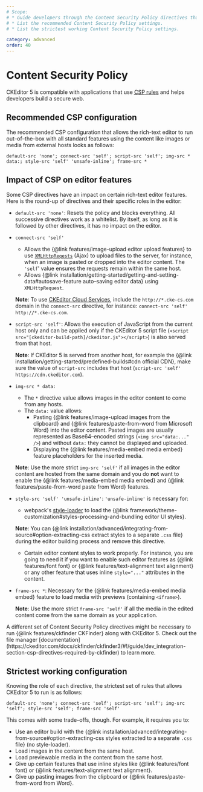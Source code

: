 ```yaml
---
# Scope:
# * Guide developers through the Content Security Policy directives that have an impact on the editor.
# * List the recommended Content Security Policy settings.
# * List the strictest working Content Security Policy settings.

category: advanced
order: 40
---
```


# Content Security Policy

CKEditor 5 is compatible with applications that use [<abbr title="Content Security Policy">CSP</abbr> rules](https://developer.mozilla.org/en-US/docs/Web/HTTP/CSP) and helps developers build a secure web.

## Recommended CSP configuration

The recommended CSP configuration that allows the rich-text editor to run out–of–the–box with all standard features using the content like images or media from external hosts looks as follows:

```
default-src 'none'; connect-src 'self'; script-src 'self'; img-src * data:; style-src 'self' 'unsafe-inline'; frame-src *
```

## Impact of CSP on editor features

Some CSP directives have an impact on certain rich-text editor features. Here is the round-up of directives and their specific roles in the editor:

* `default-src 'none'`: Resets the policy and blocks everything. All successive directives work as a whitelist. By itself, as long as it is followed by other directives, it has no impact on the editor.
* `connect-src 'self'`
	* Allows the {@link features/image-upload editor upload features} to use [`XMLHttpReqests`](https://developer.mozilla.org/en-US/docs/Web/API/XMLHttpRequest) (Ajax) to upload files to the server, for instance, when an image is pasted or dropped into the editor content. The `'self`' value ensures the requests remain within the same host.
	* Allows {@link installation/getting-started/getting-and-setting-data#autosave-feature auto–saving editor data} using `XMLHttpRequest`.

	**Note**: To use [CKEditor Cloud Services](https://ckeditor.com/ckeditor-cloud-services/), include the `http://*.cke-cs.com` domain in the `connect-src` directive, for instance: `connect-src 'self' http://*.cke-cs.com`.
* `script-src 'self'`: Allows the execution of JavaScript from the current host only and can be applied only if the CKEditor 5 script file (`<script src="[ckeditor-build-path]/ckeditor.js"></script>`) is also served from that host.

	**Note**: If CKEditor 5 is served from another host, for example the {@link installation/getting-started/predefined-builds#cdn official CDN}, make sure the value of `script-src` includes that host (`script-src 'self' https://cdn.ckeditor.com`).
* `img-src * data:`
	* The `*` directive value allows images in the editor content to come from any hosts.
	* The `data:` value allows:
		* Pasting {@link features/image-upload images from the clipboard} and {@link features/paste-from-word from Microsoft Word} into the editor content. Pasted images are usually represented as Base64–encoded strings (`<img src="data:..." />`) and without `data:` they cannot be displayed and uploaded.
		* Displaying the {@link features/media-embed media embed} feature placeholders for the inserted media.

	**Note**: Use the more strict `img-src 'self'` if all images in the editor content are hosted from the same domain and you do **not** want to enable the {@link features/media-embed media embed} and {@link features/paste-from-word paste from Word} features.
* `style-src 'self' 'unsafe-inline'`: `'unsafe-inline'` is necessary for:
	* webpack's [style-loader](https://github.com/webpack-contrib/style-loader) to load the {@link framework/theme-customization#styles-processing-and-bundling editor UI styles}.

	**Note**: You can {@link installation/advanced/integrating-from-source#option-extracting-css extract styles to a separate `.css` file} during the editor building process and remove this directive.
	* Certain editor content styles to work properly. For instance, you are going to need it if you want to enable such editor features as {@link features/font font} or {@link features/text-alignment text alignment} or any other feature that uses inline `style="..."` attributes in the content.
* `frame-src *`: Necessary for the {@link features/media-embed media embed} feature to load media with previews (containing `<iframe>`).

	**Note**: Use the more strict `frame-src 'self'` if all the media in the edited content come from the same domain as your application.

<info-box>
	A different set of Content Security Policy directives might be necessary to run {@link features/ckfinder CKFinder} along with CKEditor 5. Check out the file manager [documentation](https://ckeditor.com/docs/ckfinder/ckfinder3/#!/guide/dev_integration-section-csp-directives-required-by-ckfinder) to learn more.
</info-box>

## Strictest working configuration

Knowing the role of each directive, the strictest set of rules that allows CKEditor 5 to run is as follows:

```
default-src 'none'; connect-src 'self'; script-src 'self'; img-src 'self'; style-src 'self'; frame-src 'self'
```

This comes with some trade–offs, though. For example, it requires you to:

* Use an editor build with the {@link installation/advanced/integrating-from-source#option-extracting-css styles extracted to a separate `.css` file} (no style-loader).
* Load images in the content from the same host.
* Load previewable media in the content from the same host.
* Give up certain features that use inline styles like {@link features/font font} or {@link features/text-alignment text alignment}.
* Give up pasting images from the clipboard or {@link features/paste-from-word from Word}.
